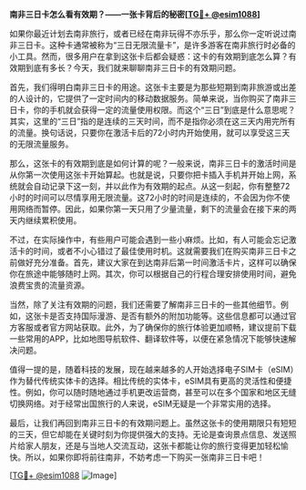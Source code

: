 **南非三日卡怎么看有效期？——一张卡背后的秘密[[TG💪+ @esim1088](https://t.me/s/esim1088)]**

如果你最近计划去南非旅行，或者已经在南非玩得不亦乐乎，那么你一定听说过南非三日卡。这种卡通常被称为“三日无限流量卡”，是许多游客在南非旅行时必备的小工具。然而，很多用户在拿到这张卡后都会疑惑：这卡的有效期到底怎么算？有效期到底有多长？今天，我们就来聊聊南非三日卡的有效期问题。

首先，我们得明白南非三日卡的用途。这张卡主要是为那些短期到南非旅游或出差的人设计的，它提供了一定时间内的移动数据服务。简单来说，当你购买了南非三日卡，你的手机就会获得一定的流量使用权限。而这个“三日”到底是什么意思呢？其实，这里的“三日”指的是连续的三天时间，而不是指你必须在这三天内用完所有的流量。换句话说，只要你在激活卡后的72小时内开始使用，就可以享受这三天的无限流量服务。

那么，这张卡的有效期到底是如何计算的呢？一般来说，南非三日卡的激活时间是从你第一次使用这张卡开始算起。也就是说，只要你把卡插入手机并开始上网，系统就会自动记录下这一刻，并以此作为有效期的起点。从这一刻起，你有整整72小时的时间可以尽情享用无限流量。这72小时的时间是连续的，不会因为你不使用网络而暂停。因此，如果你第一天只用了少量流量，剩下的流量会在接下来的两天内继续累积使用。

不过，在实际操作中，有些用户可能会遇到一些小麻烦。比如，有人可能会忘记激活卡的时间，或者不小心错过了最佳使用时机。这就需要我们在购买南非三日卡之前做好充分准备。首先，建议大家在到达南非后第一时间激活卡片，这样可以确保你在旅途中能够随时上网。其次，你可以根据自己的行程合理安排使用时间，避免浪费宝贵的流量资源。

当然，除了关注有效期的问题，我们还需要了解南非三日卡的一些其他细节。例如，这张卡是否支持国际漫游、是否有额外的附加功能等。这些信息都可以通过官方客服或者官方网站获取。此外，为了确保你的旅行体验更加顺畅，建议提前下载一些常用的APP，比如地图导航软件、翻译软件等，以便在紧急情况下能够快速解决问题。

值得一提的是，随着科技的发展，现在越来越多的人开始选择电子SIM卡（eSIM）作为替代传统实体卡的选择。相比传统的实体卡，eSIM具有更高的灵活性和便捷性。例如，你可以随时随地通过手机更改运营商，甚至可以在多个国家和地区无缝切换网络。对于经常出国旅行的人来说，eSIM无疑是一个非常实用的选择。

最后，让我们再回到南非三日卡的有效期问题上。虽然这张卡的使用期限只有短短的三天，但它却能在关键时刻为你提供强大的支持。无论是查询景点信息、发送照片给家人朋友，还是与当地人交流互动，这张卡都能让你的旅行变得更加轻松愉快。所以，如果你即将前往南非，不妨考虑一下购买一张南非三日卡吧！

[[TG💪+ @esim1088](https://t.me/s/esim1088) ![Image](https://i.postimg.cc/4NQfJmqS/Snipaste-2025-05-13-00-14-12.png)]
